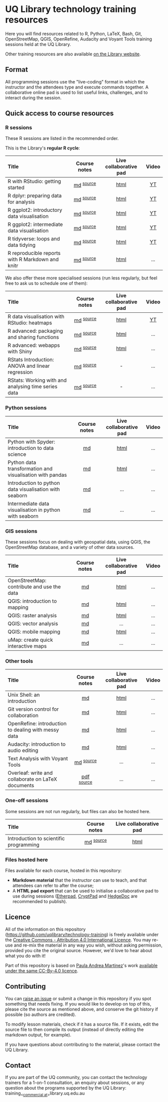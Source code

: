 # UQ Library technology training resources

Here you will find resources related to R, Python, LaTeX, Bash, Git, OpenStreetMap, QGIS, OpenRefine, Audacity and Voyant Tools training sessions held at the UQ Library.

Other training resources are also available [on the Library website](https://web.library.uq.edu.au/library-services/training/software-training-resources).

## Format

All programming sessions use the "live-coding" format in which the instructor and the attendees type and execute commands together. A collaborative online pad is used to list useful links, challenges, and to interact during the session.

## Quick access to course resources

### R sessions

These R sessions are listed in the recommended order.

This is the Library's **regular R cycle**:

| Title | Course notes | Live collaborative pad | Video |
|:-|:-:|:-:|:-:|
| R with RStudio: getting started | [md](R/rstudio_intro/rstudio_intro.md) <sup>[source](R/rstudio_intro/rstudio_intro.Rmd)</sup> | [html](https://demo.hedgedoc.org/s/rkfyJemYE) | [YT](https://www.youtube.com/watch?v=BICccwBynJc&list=PLmDEaZ20fWqCypV7S-trCPtVefHk4e0bU&index=1) |
| R dplyr: preparing data for analysis | [md](R/dplyr/dplyr.md) <sup>[source](R/dplyr/dplyr.Rmd)</sup> | [html](https://demo.hedgedoc.org/s/HyyLCm3KN) | [YT](https://www.youtube.com/watch?v=vqvsyaaqJUk&list=PLmDEaZ20fWqCypV7S-trCPtVefHk4e0bU&index=2) |
| R ggplot2: introductory data visualisation | [md](R/ggplot2_intro/ggplot2_intro.md) <sup>[source](R/ggplot2_intro/ggplot2_intro.Rmd)</sup> | [html](https://demo.hedgedoc.org/s/rJIPr0vi4) | [YT](https://www.youtube.com/watch?v=LoeBgXSJWTw&list=PLmDEaZ20fWqCypV7S-trCPtVefHk4e0bU&index=3) |
| R ggplot2: intermediate data visualisation | [md](R/ggplot2_intermediate/ggplot2_intermediate.md) <sup>[source](R/ggplot2_intermediate/ggplot2_intermediate.Rmd)</sup> | [html](https://demo.hedgedoc.org/s/rJLdcW-24) | [YT](https://www.youtube.com/watch?v=zzXCkYR84M0&list=PLmDEaZ20fWqCypV7S-trCPtVefHk4e0bU&index=4) |
| R tidyverse: loops and data tidying | [md](R/tidyverse_next_steps/tidyverse_next_steps.md) <sup>[source](R/tidyverse_next_steps/tidyverse_next_steps.Rmd)</sup> | [html](https://demo.hedgedoc.org/s/BkQCcmiOV) | [YT](https://www.youtube.com/watch?v=2TZYeFcJQIk&list=PLmDEaZ20fWqCypV7S-trCPtVefHk4e0bU&index=6) |
| R reproducible reports with R Markdown and knitr | [md](R/reports/reports.md) <sup>[source](R/reports/reports.Rmd)</sup> | [html](https://demo.hedgedoc.org/s/S1Aka1waI) | ... |

We also offer these more specialised sessions (run less regularly, but feel free to ask us to schedule one of them):

| Title | Course notes | Live collaborative pad | Video |
|:-|:-:|:-:|:-:|
| R data visualisation with RStudio: heatmaps | [md](R/heatmaps/heatmaps_intermediate.md) <sup>[source](R/heatmaps/heatmaps_intermediate.Rmd)</sup> | [html](https://demo.hedgedoc.org/s/Hk6tO-kyS#) | [YT](https://www.youtube.com/watch?v=V-IRkO4NIHU&list=PLmDEaZ20fWqCypV7S-trCPtVefHk4e0bU&index=5) |
| R advanced: packaging and sharing functions | [md](R/packaging/packaging.md) <sup>[source](R/packaging/packaging.Rmd)</sup> | [html](https://demo.hedgedoc.org/s/ryCzbvgXB) | ... |
| R advanced: webapps with Shiny | [md](R/shiny/shiny.md) <sup>[source](R/shiny/shiny.Rmd)</sup> | [html](https://demo.hedgedoc.org/s/S19FIXxg8) | ... |
| RStats Introduction: ANOVA and linear regression | [md](R/ANOVA-lm/anova-lm.md) <sup>[source](R/ANOVA=lm/anova-lm.Rmd)</sup> | - | ... |
| RStats: Working with and analysing time series data | [md](R/timeseries/time_series.md) <sup>[source](R/timeseries/time_series.md)</sup> | - | ... |

### Python sessions

| Title | Course notes | Live collaborative pad | Video |
|:-|:-:|:-:|:-:|
| Python with Spyder: introduction to data science | [md](Python/python_intro/python_intro.md) | [html](https://demo.hedgedoc.org/s/B1DWolwgB) | ... |
| Python data transformation and visualisation with pandas | [md](Python/pandas/pandas.md) | [html](https://demo.hedgedoc.org/s/SJVpdtm_v) | ... |
| Introduction to python data visualisation with seaborn | [md](Python/seaborn_intermediate/seaborn_intermediate.md) | ... | ... |
| Intermediate data visualisation in python with seaborn | [md](Python/seaborn_intro/seaborn_intro.md) | ... | ... |

### GIS sessions

These sessions focus on dealing with geospatial data, using QGIS, the OpenStreetMap database, and a variety of other data sources.

| Title | Course notes | Live collaborative pad | Video |
|:-|:-:|:-:|:-:|
| OpenStreetMap: contribute and use the data | [md](OSM/OpenStreetMap.md) | [html](https://demo.hedgedoc.org/s/PsREGQ2zQ) | ... |
| QGIS: introduction to mapping | [md](QGIS/intro/QGIS_intro.md) | [html](https://demo.hedgedoc.org/s/B156o7z2V) | ... |
| QGIS: raster analysis | [md](QGIS/raster/QGIS_raster.md) | [html](https://demo.hedgedoc.org/s/ryN5E-XuS) | ... |
| QGIS: vector analysis | [md](QGIS/vector/QGIS_vector.md) | ... | ... |
| QGIS: mobile mapping | [md](QGIS/mobile/QGIS_mobile.md) | [html](https://demo.hedgedoc.org/s/Bki4rlOAU) | ... |
| uMap: create quick interactive maps | [md](uMap/umap_intro.md) | ... | ... |

### Other tools

| Title | Course notes | Live collaborative pad | Video |
|:-|:-:|:-:|:-:|
| Unix Shell: an introduction | [md](Shell/shell_intro.md) | [html](https://demo.hedgedoc.org/s/zjQhgaEuN) | ... |
| Git version control for collaboration | [md](Git/git.md) | [html](https://demo.hedgedoc.org/s/HkJnjT9DH) | ... |
| OpenRefine: introduction to dealing with messy data | [md](OpenRefine/openrefine.md) | [html](https://demo.hedgedoc.org/s/rJCXmqviH) | ... |
| Audacity: introduction to audio editing | [md](Audacity/audacity.md) | [html](https://demo.hedgedoc.org/s/HkkITjw9L) | ... |
| Text Analysis with Voyant Tools | [md](Voyant/voyant.md) <sup>[source](Voyant/voyant.qmd)</sup> | ... | ... |
| Overleaf: write and collaborate on LaTeX documents | [pdf](https://web.library.uq.edu.au/files/145715/2021-12-02_Overleaf_write_articles_with_LaTeX.pdf) <sup>[source](LaTeX/intro/main.tex)</sup> | ... | ... |

### One-off sessions

Some sessions are not run regularly, but files can also be hosted here.

| Title | Course notes | Live collaborative pad |
|:-|:-:|:-:|
| Introduction to scientific programming | [md](intro_to_programming/intro_to_programming.md) <sup>[source](intro_to_programming/intro_to_programming.Rmd)</sup> | [html](https://cryptpad.fr/code/#/2/code/edit/Op8PvBdGbBxBO9efXUuEYGlB/) |

### Files hosted here

Files available for each course, hosted in this repository:

* **Markdown material** that the instructor can use to teach, and that attendees can refer to after the course;
* A **HTML pad export** that can be used to initialise a collaborative pad to use during sessions ([Etherpad](https://etherpad.wikimedia.org), [CryptPad](https://cryptpad.fr/code) and [HedgeDoc](https://demo.hedgedoc.org) are recommended to publish).

## Licence

All of the information on this repository (https://github.com/uqlibrary/technology-training) is freely available under the [Creative Commons - Attribution 4.0 International Licence](https://creativecommons.org/licenses/by/4.0/). You may re-use and re-mix the material in any way you wish, without asking permission, provided you cite the original source. However, we'd love to hear about what you do with it!

Part of this repository is based on [Paula Andrea Martinez](https://orcid.org/0000-0002-8990-1985)'s work [available under the same CC-By-4.0 licence](https://github.com/orchid00/CDS).

## Contributing

 You can [raise an issue](https://github.com/uqlibrary/technology-training/issues) or submit a change in this repository if you spot something that needs fixing. If you would like to develop on top of this, please cite the source as mentioned above, and conserve the git history if possible (so authors are credited).

 To modify lesson materials, check if it has a source file. If it exists, edit the source file to then  compile its output (instead of directly editing the markdown output, for example).

 If you have questions about contributing to the material, please contact the UQ Library.

## Contact

If you are part of the UQ community, you can contact the technology trainers for a 1-on-1 consultation, an enquiry about sessions, or any question about the programs supported by the UQ Library: training<sub><[commercial at](https://en.wikipedia.org/wiki/At_sign)></sub>library.uq.edu.au
